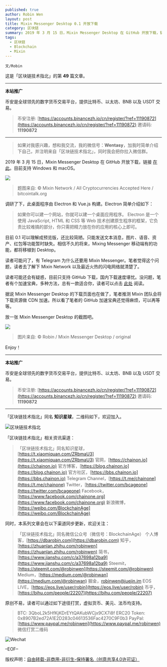 ```yaml
---
published: true
author: Robin Wen
layout: post
title: Mixin Messenger Desktop 0.1 开放下载
category: 区块链
summary: 2019 年 3 月 15 日，Mixin Messenger Desktop 在 GitHub 开放下载，链接在此。目前支持 Windows 和 macOS。读者可能还会有疑惑，目前只支持 GitHub 下载，国内下载速度堪忧。没问题，笔者有个加速宝典，多种方法，总有一款适合你，读者可以点击此处阅读。据说 Mixin Messenger Desktop 的下载页面也在做了，笔者推测 Mixin 团队会将下载资源做 CDN 加速。所以看了笔者的 GitHub 加速宝典还觉得麻烦，可以再等等。放一张 Mixin Messenger Desktop 的截图吧。
tags:
  - 区块链
  - Blockchain
  - Mixin
---
```


`文/Robin`

这是「区块链技术指北」的第 **49** 篇文章。

***

**本站推广**

币安是全球领先的数字货币交易平台，提供比特币、以太坊、BNB 以及 USDT 交易。

> 币安注册: [https://accounts.binancezh.io/cn/register/?ref=11190872](https://accounts.binancezh.io/cn/register/?ref=11190872)
> 邀请码: **11190872**

***

> 如果对我感兴趣，想和我交流，我的微信号：**Wentasy**，加我时简单介绍下自己，并注明来自「区块链技术指北」，同时我会把你拉入微信群。

2019 年 3 月 15 日，Mixin Messenger Desktop 在 GitHub 开放下载，链接 [在此](https://github.com/MixinNetwork/desktop-app/releases)。目前支持 Windows 和 macOS。

![](https://cdn.dbarobin.com/fIWTrII.png)

> 题图来自: © Mixin Network / All Cryptocurrencies Accepted Here / bitcointalk.org

调研了下，此桌面程序由 Electron 和 Vue.js 构建。Electron 简单介绍如下：

> 如果你可以建一个网站，你就可以建一个桌面应用程序。 Electron 是一个使用 JavaScript, HTML 和 CSS 等 Web 技术创建原生程序的框架，它负责比较难搞的部分，你只需把精力放在你的应用的核心上即可。

目前 0.1 可以理解成预览版，还比较简陋。只能发送文本消息，图片、语音、资产、红包等功能暂时缺失。相信不久的将来，Mixing Messenger 移动端有的功能，都将移植到 Desktop。

读者可能问了，有 Telegram 为什么还要用 Mixin Messenger。笔者觉得这个问题，读者去了解下 Mixin Network 以及最近火热的闪电网络就清楚了。

读者可能还会有疑惑，目前只支持 GitHub 下载，国内下载速度堪忧。没问题，笔者有个加速宝典，多种方法，总有一款适合你，读者可以点击 [此处](https://dbarobin.com/2017/01/24/github-acceleration-best-practices) 阅读。

据说 Mixin Messenger Desktop 的下载页面也在做了，笔者推测 Mixin 团队会将下载资源做 CDN 加速。所以看了笔者的 GitHub 加速宝典还觉得麻烦，可以再等等。

放一张 Mixin Messenger Desktop 的截图吧。

![](https://cdn.dbarobin.com/TKk9ssY.png)

> 图片来自: © Robin / Mixin Messenger Desktop / original

Enjoy！

***

**本站推广**

币安是全球领先的数字货币交易平台，提供比特币、以太坊、BNB 以及 USDT 交易。

> 币安注册: [https://accounts.binancezh.io/cn/register/?ref=11190872](https://accounts.binancezh.io/cn/register/?ref=11190872)
> 邀请码: **11190872**

***

「区块链技术指北」同名 **知识星球**，二维码如下，欢迎加入。

![区块链技术指北](https://cdn.dbarobin.com/3YzonTR.png)

「区块链技术指北」相关资讯渠道：

> 「区块链技术指北」同名知识星球，[https://t.xiaomiquan.com/ZRbmaU3](https://t.xiaomiquan.com/ZRbmaU3)
> 官网，[https://chainon.io](https://chainon.io)
> 官方博客，[https://blog.chainon.io](https://blog.chainon.io)
> 官方社区，[https://bbs.chainon.io](https://bbs.chainon.io)
> Telegram Channel，[https://t.me/chainone](https://t.me/chainone)
> Twitter，[https://twitter.com/bcageone](https://twitter.com/bcageone)
> Facebook，[https://www.facebook.com/chainone.org](https://www.facebook.com/chainone.org)
> 新浪微博，[https://weibo.com/BlockchainAge](https://weibo.com/BlockchainAge)

同时，本系列文章会在以下渠道同步更新，欢迎关注：

> 「区块链技术指北」同名微信公众号（微信号：BlockchainAge）
> 个人博客，[https://dbarobin.com](https://dbarobin.com)
> 知乎，[https://zhuanlan.zhihu.com/robinwen](https://zhuanlan.zhihu.com/robinwen)
> 简书，[https://www.jianshu.com/c/a37698a12ba9](https://www.jianshu.com/c/a37698a12ba9)
> Steemit，[https://steemit.com/@robinwen](https://steemit.com/@robinwen)
> Medium，[https://medium.com/@robinwan](https://medium.com/@robinwan)
> 掘金，[robinwen@juejin.im](https://juejin.im/user/5673ccae60b2260ee435f89a/posts)
> EOS LIVE，[https://eos.live/user/robin](https://eos.live/user/robin)
> 币乎，[https://bihu.com/people/22207](https://bihu.com/people/22207)

原创不易，读者可以通过如下途径打赏，虚拟货币、美元、法币均支持。

> BTC: 3QboL2k5HfKjKDrEYtQAKubWCjx9CX7i8f
> ERC20 Token: 0x8907B2ed72A1E2D283c04613536Fac4270C9F0b3
> PayPal: [https://www.paypal.me/robinwen](https://www.paypal.me/robinwen)
> 微信打赏二维码

![Wechat](https://cdn.dbarobin.com/SzoNl5b.jpg)

–EOF–

版权声明：[自由转载-非商用-非衍生-保持署名（创意共享4.0许可证）](http://creativecommons.org/licenses/by-nc-nd/4.0/deed.zh)

